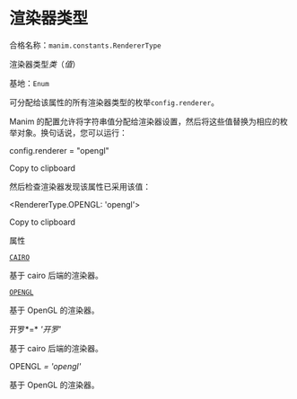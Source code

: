 # 渲染器类型

合格名称：`manim.constants.RendererType`

渲染器类型*类*（_值_）

基地：`Enum`

可分配给该属性的所有渲染器类型的枚举`config.renderer`。

Manim 的配置允许将字符串值分配给渲染器设置，然后将这些值替换为相应的枚举对象。换句话说，您可以运行：

config.renderer = "opengl"

Copy to clipboard

然后检查渲染器发现该属性已采用该值：

<RendererType.OPENGL: 'opengl'>

Copy to clipboard

属性

[`CAIRO`]()

基于 cairo 后端的渲染器。

[`OPENGL`]()

基于 OpenGL 的渲染器。

开罗*=* _'开罗'_ 

基于 cairo 后端的渲染器。

OPENGL _=_ _'opengl'_ 

基于 OpenGL 的渲染器。

